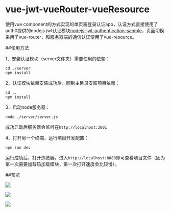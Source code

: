 # vue-jwt-vueRouter-vueResource
使用vue component的方式实现的单页需登录认证app，认证方式直接使用了auth0提供的nodejs jwt认证模块[nodejs-jwt-authentication-sample](https://github.com/auth0/nodejs-jwt-authentication-sample)，页面切换采用了vue-router，和服务器端的通信认证使用了vue-resource。

##使用方法

1、安装认证模块（server文件夹）需要使用的依赖：

	cd ./server
	npm install

2、认证模块依赖安装成功后，回到主目录安装项目依赖：

	cd ..
	npm install

3、启动node服务器：

	node ./server/server.js

成功启动后服务器会监听在`http://localhost:3001`

4、打开另一个终端，运行项目开发配置：

	npm run dev

运行成功后，打开浏览器，进入`http://localhost:8080`即可查看项目文件（因为第一次需要加载热加载模块，第一次打开速度会比较慢）。

##预览

![](http://i.imgur.com/ZDn8ViI.png)

![](http://i.imgur.com/Cvqzq4V.png)

![](http://i.imgur.com/xahfcmD.png)